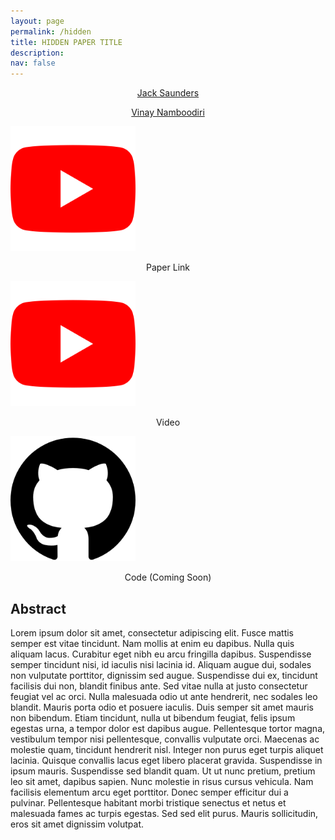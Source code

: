 ```yaml
---
layout: page
permalink: /hidden
title: HIDDEN PAPER TITLE
description:
nav: false
---
```


<div class="container">
  <div class="row">
    <div class="col-sm">
      <p style="text-align:center"><a href="https://jsaunders909.github.io">Jack Saunders</a></p>
    </div>
    <div class="col-sm">
      <p style="text-align:center"><a href="https://vinaypn.github.io">Vinay Namboodiri</a></p>
    </div>
  </div>
</div>

 
<div class="container">
  <div class="row">
    <div class="col-sm">
      <img src="assets/img/yt.png" alt="YouTube Icon" width="200" height="200">
      <p style="text-align:center"><a>Paper Link</a></p>
    </div>
    <div class="col-sm">
      <img src="assets/img/yt.png" alt="YouTube Icon"  width="200" height="200">
      <p style="text-align:center"><a>Video</a></p>
    </div>
    <div class="col-sm">
      <img src="assets/img/gh.png" alt="YouTube Icon"  width="200" height="200">
      <p style="text-align:center">Code (Coming Soon)</p>
    </div>
  </div>
</div>


## Abstract

Lorem ipsum dolor sit amet, consectetur adipiscing elit. Fusce mattis semper est vitae tincidunt. Nam mollis at enim eu dapibus. Nulla quis aliquam lacus. Curabitur eget nibh eu arcu fringilla dapibus. Suspendisse semper tincidunt nisi, id iaculis nisi lacinia id. Aliquam augue dui, sodales non vulputate porttitor, dignissim sed augue. Suspendisse dui ex, tincidunt facilisis dui non, blandit finibus ante. Sed vitae nulla at justo consectetur feugiat vel ac orci. Nulla malesuada odio ut ante hendrerit, nec sodales leo blandit. Mauris porta odio et posuere iaculis. Duis semper sit amet mauris non bibendum. Etiam tincidunt, nulla ut bibendum feugiat, felis ipsum egestas urna, a tempor dolor est dapibus augue. Pellentesque tortor magna, vestibulum tempor nisi pellentesque, convallis vulputate orci. Maecenas ac molestie quam, tincidunt hendrerit nisl. Integer non purus eget turpis aliquet lacinia. Quisque convallis lacus eget libero placerat gravida. Suspendisse in ipsum mauris. Suspendisse sed blandit quam. Ut ut nunc pretium, pretium leo sit amet, dapibus sapien. Nunc molestie in risus cursus vehicula. Nam facilisis elementum arcu eget porttitor. Donec semper efficitur dui a pulvinar. Pellentesque habitant morbi tristique senectus et netus et malesuada fames ac turpis egestas. Sed sed elit purus. Mauris sollicitudin, eros sit amet dignissim volutpat.

